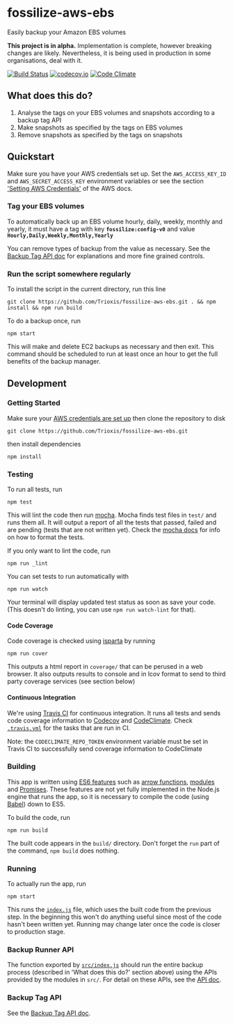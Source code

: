# fossilize-aws-ebs
Easily backup your Amazon EBS volumes

**This project is in alpha.** Implementation is complete, however breaking changes are likely. Nevertheless, it is being used in production in some organisations, deal with it.

[![Build Status](https://travis-ci.org/Trioxis/fossilize-aws-ebs.svg?branch=master)](https://travis-ci.org/Trioxis/fossilize-aws-ebs) [![codecov.io](https://codecov.io/github/Trioxis/fossilize-aws-ebs/coverage.svg?branch=master)](https://codecov.io/github/Trioxis/fossilize-aws-ebs?branch=master) [![Code Climate](https://codeclimate.com/github/Trioxis/fossilize-aws-ebs/badges/gpa.svg)](https://codeclimate.com/github/Trioxis/fossilize-aws-ebs)

## What does this do?

1. Analyse the tags on your EBS volumes and snapshots according to a backup tag API
2. Make snapshots as specified by the tags on EBS volumes
3. Remove snapshots as specified by the tags on snapshots

## Quickstart

Make sure you have your AWS credentials set up. Set the `AWS_ACCESS_KEY_ID` and `AWS_SECRET_ACCESS_KEY` environment variables or see the section ['Setting AWS Credentials'](http://docs.aws.amazon.com/AWSJavaScriptSDK/guide/node-configuring.html#Setting_AWS_Credentials) of the AWS docs.

### Tag your EBS volumes

To automatically back up an EBS volume hourly, daily, weekly, monthly and yearly, it must have a tag with key **`fossilize:config-v0`** and value **`Hourly,Daily,Weekly,Monthly,Yearly`**

You can remove types of backup from the value as necessary. See the [Backup Tag API doc](docs/BackupTagAPI.md) for explanations and more fine grained controls.

### Run the script somewhere regularly

To install the script in the current directory, run this line
```
git clone https://github.com/Trioxis/fossilize-aws-ebs.git . && npm install && npm run build
```

To do a backup once, run
```
npm start
```

This will make and delete EC2 backups as necessary and then exit. This command should be scheduled to run at least once an hour to get the full benefits of the backup manager.

## Development

### Getting Started

Make sure your [AWS credentials are set up](http://docs.aws.amazon.com/AWSJavaScriptSDK/guide/node-configuring.html#Setting_AWS_Credentials) then clone the repository to disk
```
git clone https://github.com/Trioxis/fossilize-aws-ebs.git
```
then install dependencies
```
npm install
```

### Testing

To run all tests, run
```
npm test
```
This will lint the code then run [mocha](http://mochajs.org/). Mocha finds test files in `test/` and runs them all. It will output a report of all the tests that passed, failed and are pending (tests that are not written yet). Check the [mocha docs](http://mochajs.org/) for info on how to format the tests.

If you only want to lint the code, run
```
npm run _lint
```

You can set tests to run automatically with
```
npm run watch
```
Your terminal will display updated test status as soon as save your code. (This doesn't do linting, you can use `npm run watch-lint` for that).

#### Code Coverage

Code coverage is checked using [isparta](https://github.com/douglasduteil/isparta) by running
```
npm run cover
```
This outputs a html report in `coverage/` that can be perused in a web browser. It also outputs results to console and in lcov format to send to third party coverage services (see section below)

#### Continuous Integration

We're using [Travis CI](https://travis-ci.org/Trioxis/fossilize-aws-ebs) for continuous integration. It runs all tests and sends code coverage information to [Codecov](https://codecov.io/github/Trioxis/fossilize-aws-ebs) and [CodeClimate](https://codeclimate.com/github/Trioxis/fossilize-aws-ebs). Check [`.travis.yml`](.travis.yml) for the tasks that are run in CI.

Note: the `CODECLIMATE_REPO_TOKEN` environment variable must be set in Travis CI to successfully send coverage information to CodeClimate

### Building

This app is written using [ES6 features](https://github.com/lukehoban/es6features) such as [arrow functions](https://developer.mozilla.org/en/docs/Web/JavaScript/Reference/Functions/Arrow_functions), [modules](https://hacks.mozilla.org/2015/08/es6-in-depth-modules/) and [Promises](https://developer.mozilla.org/en/docs/Web/JavaScript/Reference/Global_Objects/Promise). These features are not yet fully implemented in the Node.js engine that runs the app, so it is necessary to compile the code (using [Babel](https://babeljs.io/)) down to ES5.

To build the code, run
```
npm run build
```
The built code appears in the `build/` directory. Don't forget the `run` part of the command, `npm build` does nothing.

### Running

To actually run the app, run
```
npm start
```
This runs the [`index.js`](index.js) file, which uses the built code from the previous step. In the beginning this won't do anything useful since most of the code hasn't been written yet. Running may change later once the code is closer to production stage.

### Backup Runner API

The function exported by [`src/index.js`](src/index.js) should run the entire backup process (described in 'What does this do?' section above) using the APIs provided by the modules in `src/`. For detail on these APIs, see the [API doc](docs/API.md).

### Backup Tag API

See the [Backup Tag API doc](docs/BackupTagAPI.md).
